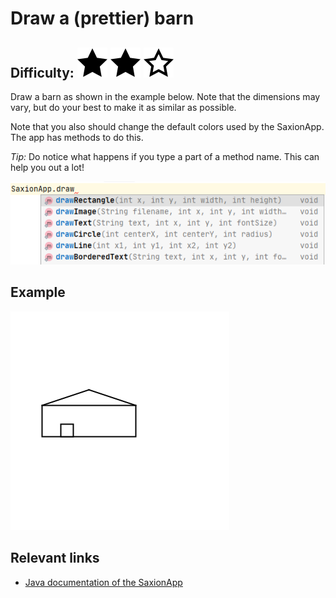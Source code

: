 # Draw a (prettier) barn
## Difficulty: ![Filled](../resources/star-filled.svg) ![Filled](../resources/star-filled.svg) ![Outlined](../resources/star-outlined.svg) 

Draw a barn as shown in the example below. Note that the dimensions may vary, but do your best to make it as similar as possible.

Note that you also should change the default colors used by the SaxionApp. The app has methods to do this.

_Tip:_ Do notice what happens if you type a part of a method name. This can help you out a lot!

![Methods](methods.png)

## Example
![Example](sample_output.png)

## Relevant links
* [Java documentation of the SaxionApp](https://saxionapp.hboictlab.nl/nl/saxion/app/SaxionApp.html)
